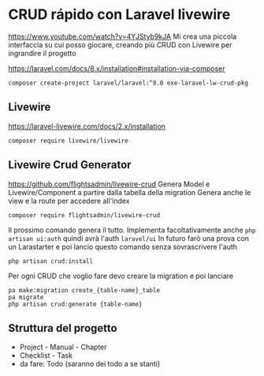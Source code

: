 # CRUD rápido con Laravel livewire
https://www.youtube.com/watch?v=4YJStyb9kJA
Mi crea una piccola interfaccia su cui posso giocare, creando più CRUD con Livewire per ingrandire il progetto

https://laravel.com/docs/8.x/installation#installation-via-composer

    composer create-project laravel/laravel:^8.0 exe-laravel-lw-crud-pkg

## Livewire 
https://laravel-livewire.com/docs/2.x/installation

    composer require livewire/livewire

## Livewire Crud Generator
https://github.com/flightsadmin/livewire-crud
Genera Model e Livewire/Component a partire dalla tabella della migration
Genera anche le view e la route per accedere all'index

    composer require flightsadmin/livewire-crud

Il prossimo comando genera il tutto. 
Implementa facoltativamente anche `php artisan ui:auth` quindi avrà l'auth `laravel/ui`
In futuro farò una prova con un Larastarter e poi lancio questo comando senza sovrascrivere l'auth
    
    php artisan crud:install

Per ogni CRUD che voglio fare devo creare la migration e poi lanciare
    
    pa make:migration create_{table-name}_table
    pa migrate
    php artisan crud:generate {table-name}

## Struttura del progetto
- Project - Manual - Chapter
- Checklist - Task   
- da fare: Todo (saranno dei todo a se stanti)

